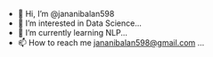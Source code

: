 - 👋 Hi, I’m @jananibalan598
- 👀 I’m interested in Data Science...
- 🌱 I’m currently learning NLP...
- 📫 How to reach me jananibalan598@gmail.com ...

<!---
jananibalan598/jananibalan598 is a ✨ special ✨ repository because its `README.md` (this file) appears on your GitHub profile.
You can click the Preview link to take a look at your changes.
--->
